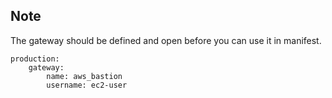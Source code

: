 <!-- usedin: [ _legacy_docker/deployment] - post: -->

## Note
The gateway should be defined and open before you can use it in manifest.
```
production:
	gateway:
	    name: aws_bastion
	    username: ec2-user
```

